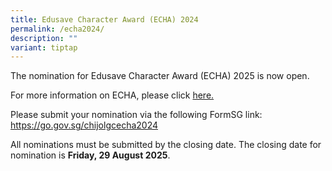 ```yaml
---
title: Edusave Character Award (ECHA) 2024
permalink: /echa2024/
description: ""
variant: tiptap
---
```

<p>The nomination for Edusave Character Award (ECHA) 2025 is now open.</p>
<p>For more information on ECHA, please click <a href="/files/ECHA_2024.pdf" rel="noopener noreferrer nofollow" target="_blank">here.</a>
</p>
<p>Please submit your nomination via the following FormSG link: <a href="https://go.gov.sg/chijolgcecha2024" rel="noopener noreferrer nofollow" target="_blank">https://go.gov.sg/chijolgcecha2024</a>
</p>
<p>All nominations must be submitted by the closing date. The closing date
for nomination is <strong>Friday, 29 August 2025</strong>.</p>
